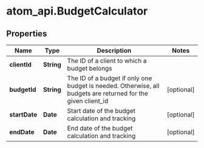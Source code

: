 # atom_api.BudgetCalculator

## Properties
Name | Type | Description | Notes
------------ | ------------- | ------------- | -------------
**clientId** | **String** | The ID of a client to which a budget belongs | 
**budgetId** | **String** | The ID of a budget if only one budget is needed. Otherwise, all budgets are returned for the given client_id | [optional] 
**startDate** | **Date** | Start date of the budget calculation and tracking | [optional] 
**endDate** | **Date** | End date of the budget calculation and tracking | [optional] 


